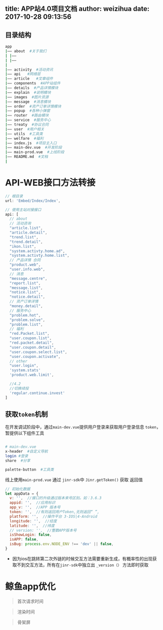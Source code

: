 title: APP站4.0项目文档
author: weizihua
date: 2017-10-28 09:13:56
---

## 目录结构

```bash
app
|—— about  #关于我们
| |—— 
| |—— 
|
|—— activity  #活动资讯
|—— api   #网络层
|—— article   #文章组件
|—— components  #APP站组件
|—— details  #产品详情模块 
|—— explain  #说明模块 
|—— images  #图片资源
|—— message  #消息模块
|—— order  #资产订单详情模块
|—— popup  #各种小弹窗
|—— router  #路由模块
|—— service  #服务中心
|—— treaty  #协议合同
|—— user  #用户相关
|—— utils  #工具类
|—— welfare  #福利
|—— index.js  #项目主入口
|—— main-dev.vue  #开发阶段
|—— main-prod.vue  #上线阶段
|—— README.md  #文档
| 
```

# API-WEB接口方法转接

```js
// 根目录
url: 'Embed/Index/Index',

// 使用主站对接接口
api: [
  // about
  // 活动咨询
  "article.list",
  "article.detail",
  "trend.list",
  "trend.detail",
  "ikon.list",
  "system.activty.home.ad",
  "system.activty.home.list",
  // 产品详情 合同
  "product.web",
  "user.info.web",
  // 消息
  "message.centre",
  "report.list",
  "message.list",
  "notice.list",
  "notice.detail",
  // 资产订单详情
  "money.detail",
  // 服务中心
  "problem.hot",
  "problem.solve",
  "problem.list",
  // 福利
  "red.Packet.list",
  "user.coupon.list",
  "red.packet.detail",
  "user.coupon.detail",
  "user.coupon.select.list",
  "user.coupon.activate",
  // other 
  "user.login",
  'system.stats'
  'product.web.limit',

  //4.2
  //切换续投
  'regular.continue.invest'
]
```

## 获取`token`机制
在开发调试阶段中，通过`main-dev.vue`提供用户登录来获取用户登录信息 `token`，暂提供以下组件工具

```bash 

# main-dev.vue
x-header  #自定义导航
login #登录
share  #分享

palette-button  #工具类
```

线上使用`main-prod.vue` 通过 `jinr-sdk`中  `Jinr.getToken()` 获取 返回值
```js 
// 初始化数据
let appData = {
  v: '',  //接口的升级通过版本来号区别。如：3.6.3
  appid: '',  //应用标识
  app_v: '',  //APP 版本号
  token: '',  //有则返回用户Token,无则返回“ ”,
  platform: '',  //操作平台 3-IOS|4-Android
  longitude: '',  //经度
  latitude: '',  //纬度
  // version: '',  //整数APP版本号
  isShowLogin: false,
  isAPP: false,
  isBug: process.env.NODE_ENV !== 'dev' || false,
}
```
* 因为ios在跳转第二次外链的时候交互方法需要重新生成，有概率性的出现获取不到交互方法，所有在`jinr-sdk`中独立出 `_version（）` 方法即时获取

# 鲸鱼app优化

> 首次请求时间

> 渲染时间

> 骨架屏